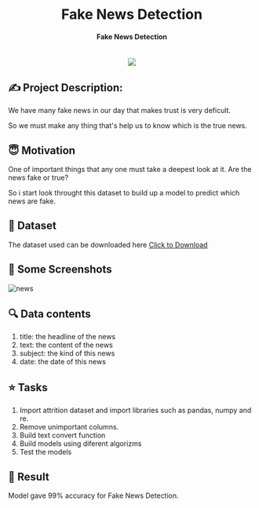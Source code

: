 <h1 align="center">Fake News Detection</h1>

<div align= "center">
  <h4>Fake News Detection</h4><br>
  <img src="https://media4.giphy.com/media/PpVjpSOjZDn9lfPE2L/giphy.gif?cid=ecf05e47yvafrgpmizcxp71v48hmf5gt7jnmnd4gpa4monsb&rid=giphy.gif&ct=g">
</div>

## :writing_hand: Project Description:
We have many fake news in our day that makes trust is very deficult.

So we must make any thing that's help us to know which is the true news.

## :innocent: Motivation
One of important things that any one must take a deepest look at it. Are the news fake or true?

So i start look throught this dataset to build up a model to predict which news are fake.

## :file_folder: Dataset
The dataset used can be downloaded here [Click to Download](https://www.kaggle.com/datasets/clmentbisaillon/fake-and-real-news-dataset)

## :camera_flash: Some Screenshots
![news](https://user-images.githubusercontent.com/107196076/216802856-b9185973-0218-4386-8ae4-df32840f102c.png)

## :mag: Data contents

<ol>
    <li>title: the headline of the news</li>
    <li>text: the content of the news</li>
    <li>subject: the kind of this news</li>
    <li>date: the date of this news</li>
</ol>
    
## :star: Tasks
<ol>
    <li>Import attrition dataset and import libraries such as pandas, numpy and re.</li>
    <li>Remove unimportant columns.</li>
    <li>Build text convert function</li>
    <li>Build models using diferent algorizms</li>
    <li>Test the models</li>
</ol>

## :clap: Result
Model gave 99% accuracy for Fake News Detection.
